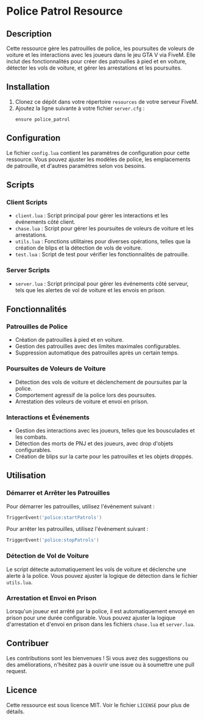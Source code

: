 # Police Patrol Resource

## Description

Cette ressource gère les patrouilles de police, les poursuites de voleurs de voiture et les interactions avec les joueurs dans le jeu GTA V via FiveM. Elle inclut des fonctionnalités pour créer des patrouilles à pied et en voiture, détecter les vols de voiture, et gérer les arrestations et les poursuites.

## Installation

1. Clonez ce dépôt dans votre répertoire `resources` de votre serveur FiveM.
2. Ajoutez la ligne suivante à votre fichier `server.cfg` :
   ```
   ensure police_patrol
   ```

## Configuration

Le fichier `config.lua` contient les paramètres de configuration pour cette ressource. Vous pouvez ajuster les modèles de police, les emplacements de patrouille, et d'autres paramètres selon vos besoins.

## Scripts

### Client Scripts

- `client.lua` : Script principal pour gérer les interactions et les événements côté client.
- `chase.lua` : Script pour gérer les poursuites de voleurs de voiture et les arrestations.
- `utils.lua` : Fonctions utilitaires pour diverses opérations, telles que la création de blips et la détection de vols de voiture.
- `test.lua` : Script de test pour vérifier les fonctionnalités de patrouille.

### Server Scripts

- `server.lua` : Script principal pour gérer les événements côté serveur, tels que les alertes de vol de voiture et les envois en prison.

## Fonctionnalités

### Patrouilles de Police

- Création de patrouilles à pied et en voiture.
- Gestion des patrouilles avec des limites maximales configurables.
- Suppression automatique des patrouilles après un certain temps.

### Poursuites de Voleurs de Voiture

- Détection des vols de voiture et déclenchement de poursuites par la police.
- Comportement agressif de la police lors des poursuites.
- Arrestation des voleurs de voiture et envoi en prison.

### Interactions et Événements

- Gestion des interactions avec les joueurs, telles que les bousculades et les combats.
- Détection des morts de PNJ et des joueurs, avec drop d'objets configurables.
- Création de blips sur la carte pour les patrouilles et les objets droppés.

## Utilisation

### Démarrer et Arrêter les Patrouilles

Pour démarrer les patrouilles, utilisez l'événement suivant :
```lua
TriggerEvent('police:startPatrols')
```

Pour arrêter les patrouilles, utilisez l'événement suivant :
```lua
TriggerEvent('police:stopPatrols')
```

### Détection de Vol de Voiture

Le script détecte automatiquement les vols de voiture et déclenche une alerte à la police. Vous pouvez ajuster la logique de détection dans le fichier `utils.lua`.

### Arrestation et Envoi en Prison

Lorsqu'un joueur est arrêté par la police, il est automatiquement envoyé en prison pour une durée configurable. Vous pouvez ajuster la logique d'arrestation et d'envoi en prison dans les fichiers `chase.lua` et `server.lua`.

## Contribuer

Les contributions sont les bienvenues ! Si vous avez des suggestions ou des améliorations, n'hésitez pas à ouvrir une issue ou à soumettre une pull request.

## Licence

Cette ressource est sous licence MIT. Voir le fichier `LICENSE` pour plus de détails.

